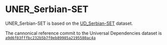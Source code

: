 # UNER_Serbian-SET

UNER_Serbian-SET is based on the [UD_Serbian-SET](https://github.com/UniversalDependencies/UD_Serbian-SET) dataset.

The cannonical reference commit to the Universal Dependencies dataset is [`a9d6f03fffbc232b5b7f0eb89985a2195580ac4a`](https://github.com/UniversalDependencies/UD_Serbian-SET/tree/a9d6f03fffbc232b5b7f0eb89985a2195580ac4a)
